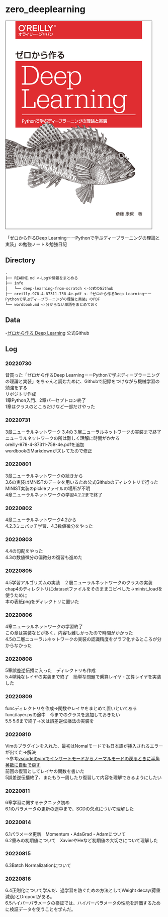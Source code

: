 # zero_deeplearning

![img](./zero_deeplearning_img.jpeg)


「ゼロから作るDeep LearningーーPythonで学ぶディープラーニングの理論と実装」の勉強ノート＆勉強日記


## Directory
```
.
├── README.md <-Logや情報をまとめる
├── info
│   └── deep-learning-from-scratch <-公式のGithub
├── oreilly-978-4-87311-758-4e.pdf <-「ゼロから作るDeep LearningーーPythonで学ぶディープラーニングの理論と実装」のPDF
└── wordbook.md <-分からない単語をまとめておく
```


## Data
-[ゼロから作る Deep Learning](https://github.com/oreilly-japan/deep-learning-from-scratch)
公式Github


## Log
### 20220730
昔買った「ゼロから作るDeep LearningーーPythonで学ぶディープラーニングの理論と実装」をちゃんと読むために、Githubで記録をつけながら機械学習の勉強をする<br>
リポジトリ作成<br>
1章Python入門、2章パーセプトロン終了<br>
1章はクラスのところだけなど一部だけやった

### 20220731
3章ニューラルネットワーク 3.4の３層ニューラルネットワークの実装まで終了<br>
ニューラルネットワークの所は難しく理解に時間がかかる<br>
oreilly-978-4-87311-758-4e.pdfを追加<br>
wordbookのMarkdownがズレてたので修正<br>

### 20220801
3章ニューラルネットワークの続きから<br>
3.6の実装はMNISTのデータを用いるため公式Githubのディレクトリで行った<br>
MINIST実装のpickleファイルの場所が不明<br>
4章ニューラルネットワークの学習4.2.2まで終了

### 20220802
4章ニューラルネットワーク4.2から<br>
4.2.3ミニバッチ学習、4.3数値微分をやった

### 20220803
4.4の勾配をやった<br>
4.3の数値微分の偏微分の復習も進めた

### 20220805
4.5学習アルゴリズムの実装　２層ニューラルネットワークのクラスの実装<br>
chap4のディレクトリにdatasetファイルをそのままコピペした→minist_loadを使うために<br>
本の表紙pngをディレクトリに置いた

### 20220806
4章ニューラルネットワークの学習終了<br>
この章は実装などが多く、内容も難しかったので時間がかかった<br>
4.5の二層ニューラルネットワークの実装の認識精度をグラフ化するところが分からなかった

### 20220808
5章誤差逆伝播に入った　ディレクトリも作成<br>
5.4単純なレイヤの実装まで終了　簡単な問題で乗算レイヤ・加算レイヤを実装した

### 20220809
funcディレクトリを作成→関数やレイヤをまとめて置いといてある<br>
func/layer.pyの途中　今までのクラスを追加しておきたい<br>
5.5 5.6まで終了→次は誤差逆伝播法の実装を

### 20220810
Vimのプラグインを入れた、最初はNomalモードでも日本語が挿入されるエラーが出てた→解決<br>
→参考[vscodeのvimでインサートモードからノーマルモードの戻るときに半角英数に自動で戻す](https://modest-mahavira-e86dcc.netlify.app/blog/vim-in-vscode-input-method/)<br>
前回の復習としてレイヤの関数を書いた<br>
5誤差逆伝播終了、またもう一周したり復習して内容を理解できるようにしたい

### 20220811
6章学習に関するテクニック初め<br>
6.1のパラメータの更新の途中まで、SGDの欠点について理解した

### 20220814
6.1パラメータ更新　Momentum・AdaGrad・Adamについて<br>
6.2重みの初期値について　XavierやHeなど初期値の大切さについて理解した<br>

### 20220815
6.3Batch Normalizationについて<br>

### 20220816
6.4正則化について学んだ、過学習を防ぐための方法としてWeight decay(荷重減衰)とDropoutがある。<br>
6.5ハイパーパラメータの検証では、ハイパーパラメータの性能を評価するために検証データを使うことを学んだ。